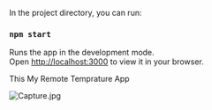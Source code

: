 In the project directory, you can run:

### `npm start`

Runs the app in the development mode.\
Open [http://localhost:3000](http://localhost:3000) to view it in your browser.

This My Remote Temprature App  

![Capture.jpg](https://i.postimg.cc/mDqZrPgJ/Capture.jpg)
